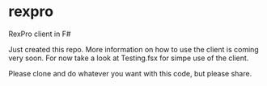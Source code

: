 rexpro
======

RexPro client in F#

Just created this repo. More information on how to use the client is coming very soon.
For now take a look at Testing.fsx for simpe use of the client.

Please clone and do whatever you want with this code, but please share.

